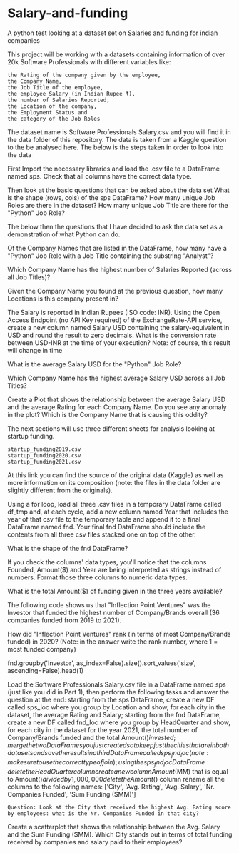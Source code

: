 # Salary-and-funding
A python test looking at a dataset set on Salaries and funding for indian companies

This project will be working with a datasets containing information of over 20k Software Professionals with different variables like:

    the Rating of the company given by the employee,
    the Company Name,
    the Job Title of the employee,
    the employee Salary (in Indian Rupee ₹),
    the number of Salaries Reported,
    the Location of the company,
    the Employment Status and
    the category of the Job Roles
    
The dataset name is Software Professionals Salary.csv and you will find it in the data folder of this repository. The data is taken from a Kaggle question to the be analysed here. The below is the steps taken in order to look into the data


First Import the necessary libraries and load the .csv file to a DataFrame named sps. Check that all columns have the correct data type.

Then look at the basic questions that can be asked about the data set
    What is the shape (rows, cols) of the sps DataFrame?
    How many unique Job Roles are there in the dataset?
    How many unique Job Title are there for the "Python" Job Role?

The below then the questions that I have decided to ask the data set as a demonstration of what Python can do.

Of the Company Names that are listed in the DataFrame, how many have a "Python" Job Role with a Job Title containing the substring "Analyst"?


Which Company Name has the highest number of Salaries Reported (across all Job Titles)?


Given the Company Name you found at the previous question, how many Locations is this company present in?


The Salary is reported in Indian Rupees (ISO code: INR). Using the Open Access Endpoint (no API Key required) of the ExchangeRate-API service, create a new column named Salary USD containing the salary-equivalent in USD and round the result to zero decimals. What is the conversion rate between USD-INR at the time of your execution? Note: of course, this result will change in time


What is the average Salary USD for the "Python" Job Role?


Which Company Name has the highest average Salary USD across all Job Titles?


Create a Plot that shows the relationship between the average Salary USD and the average Rating for each Company Name. Do you see any anomaly in the plot? Which is the Company Name that is causing this oddity?



The next sections will use three different sheets for analysis looking at startup funding.

    startup_funding2019.csv
    startup_funding2020.csv
    startup_funding2021.csv

At this link you can find the source of the original data (Kaggle) as well as more information on its composition (note: the files in the data folder are slightly different from the originals).

Using a for loop, load all three .csv files in a temporary DataFrame called df_tmp and, at each cycle, add a new column named Year that includes the year of that csv file to the temporary table and append it to a final DataFrame named fnd. Your final fnd DataFrame should include the contents from all three csv files stacked one on top of the other.

What is the shape of the fnd DataFrame?


If you check the columns' data types, you'll notice that the columns Founded, Amount($) and Year are being interpreted as strings instead of numbers. Format those three columns to numeric data types.

What is the total Amount($) of funding given in the three years available?


The following code shows us that "Inflection Point Ventures" was the Investor that funded the highest number of Company/Brands overall (36 companies funded from 2019 to 2021).

How did "Inflection Point Ventures" rank (in terms of most Company/Brands funded) in 2020? (Note: in the answer write the rank number, where 1 = most funded company)

fnd.groupby('Investor', as_index=False).size().sort_values('size', ascending=False).head(1)


Load the Software Professionals Salary.csv file in a DataFrame named sps (just like you did in Part 1), then perform the following tasks and answer the question at the end:
        starting from the sps DataFrame, create a new DF called sps_loc where you group by Location and show, for each city in the dataset, the average Rating and Salary;
        starting from the fnd DataFrame, create a new DF called fnd_loc where you group by HeadQuarter and show, for each city in the dataset for the year 2021, the total number of Company/Brands funded and the total Amount($) invested;
        merge the two DataFrames you just created so to keep just the cities that are in both datasets and save the results in a third DataFrame called sps_fnd_loc (note: make sure to use the correct type of join);
        using the sps_fnd_loc DataFrame:
            delete the HeadQuarter column
            create a new column Amount($MM) that is equal to Amount($) divided by 1,000,000
            delete the Amount($) column
            rename all the columns to the following names: ['City', 'Avg. Rating', 'Avg. Salary', 'Nr. Companies Funded', 'Sum Funding ($MM)']

    Question: Look at the City that received the highest Avg. Rating score by employees: what is the Nr. Companies Funded in that city?


Create a scatterplot that shows the relationship between the Avg. Salary and the Sum Funding ($MM). Which City stands out in terms of total funding received by companies and salary paid to their employees?
